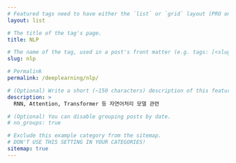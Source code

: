 ```yaml
---
# Featured tags need to have either the `list` or `grid` layout (PRO only).
layout: list

# The title of the tag's page.
title: NLP

# The name of the tag, used in a post's front matter (e.g. tags: [<slug>]).
slug: nlp

# Permalink
permalink: /deeplearning/nlp/

# (Optional) Write a short (~150 characters) description of this featured tag.
description: >
  RNN, Attention, Transformer 등 자연어처리 모델 관련

# (Optional) You can disable grouping posts by date.
# no_groups: true

# Exclude this example category from the sitemap.
# DON'T USE THIS SETTING IN YOUR CATEGORIES!
sitemap: true
---
```

